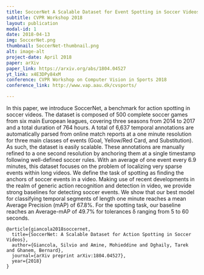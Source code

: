 ```yaml
---
title: SoccerNet A Scalable Dataset for Event Spotting in Soccer Videos
subtitle: CVPR Workshop 2018
layout: publication
modal-id: 1
date: 2018-04-13
img: SoccerNet.png
thumbnail: SoccerNet-thumbnail.png
alt: image-alt
project-date: April 2018
paper: arXiv
paper_link: https://arxiv.org/abs/1804.04527
yt_link: x4E3DPy84xM
conference: CVPR Workshop on Computer Vision in Sports 2018
conference_link: http://www.vap.aau.dk/cvsports/

---
```


In this paper, we introduce SoccerNet, a benchmark for action spotting in soccer videos. The dataset is composed of 500 complete soccer games from six main European leagues, covering three seasons from 2014 to 2017 and a total duration of 764 hours. A total of 6,637 temporal annotations are automatically parsed from online match reports at a one minute resolution for three main classes of events (Goal, Yellow/Red Card, and Substitution). As such, the dataset is easily scalable. These annotations are manually refined to a one second resolution by anchoring them at a single timestamp following well-defined soccer rules. With an average of one event every 6.9 minutes, this dataset focuses on the problem of localizing very sparse events within long videos. We define the task of spotting as finding the anchors of soccer events in a video. Making use of recent developments in the realm of generic action recognition and detection in video, we provide strong baselines for detecting soccer events. We show that our best model for classifying temporal segments of length one minute reaches a mean Average Precision (mAP) of 67.8%. For the spotting task, our baseline reaches an Average-mAP of 49.7% for tolerances δ ranging from 5 to 60 seconds.



```
@article{giancola2018soccernet,
  title={SoccerNet: A Scalable Dataset for Action Spotting in Soccer Videos},
  author={Giancola, Silvio and Amine, Mohieddine and Dghaily, Tarek and Ghanem, Bernard},
  journal={arXiv preprint arXiv:1804.04527},
  year={2018}
}
```